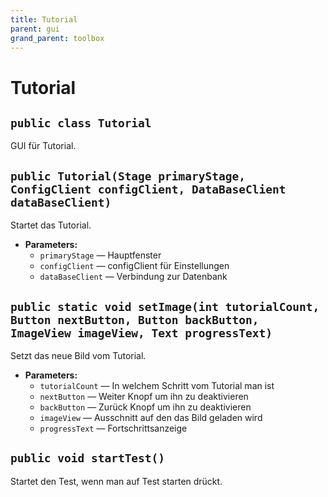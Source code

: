 ```yaml
---
title: Tutorial
parent: gui
grand_parent: toolbox
---
```


# Tutorial


## `public class Tutorial`

GUI für Tutorial.

## `public Tutorial(Stage primaryStage, ConfigClient configClient, DataBaseClient dataBaseClient)`

Startet das Tutorial.

 * **Parameters:**
   * `primaryStage` — Hauptfenster
   * `configClient` — configClient für Einstellungen
   * `dataBaseClient` — Verbindung zur Datenbank

## `public static void setImage(int tutorialCount, Button nextButton, Button backButton, ImageView imageView, Text progressText)`

Setzt das neue Bild vom Tutorial.

 * **Parameters:**
   * `tutorialCount` — In welchem Schritt vom Tutorial man ist
   * `nextButton` — Weiter Knopf um ihn zu deaktivieren
   * `backButton` — Zurück Knopf um ihn zu deaktivieren
   * `imageView` — Ausschnitt auf den das Bild geladen wird
   * `progressText` — Fortschrittsanzeige

## `public void startTest()`

Startet den Test, wenn man auf Test starten drückt.
